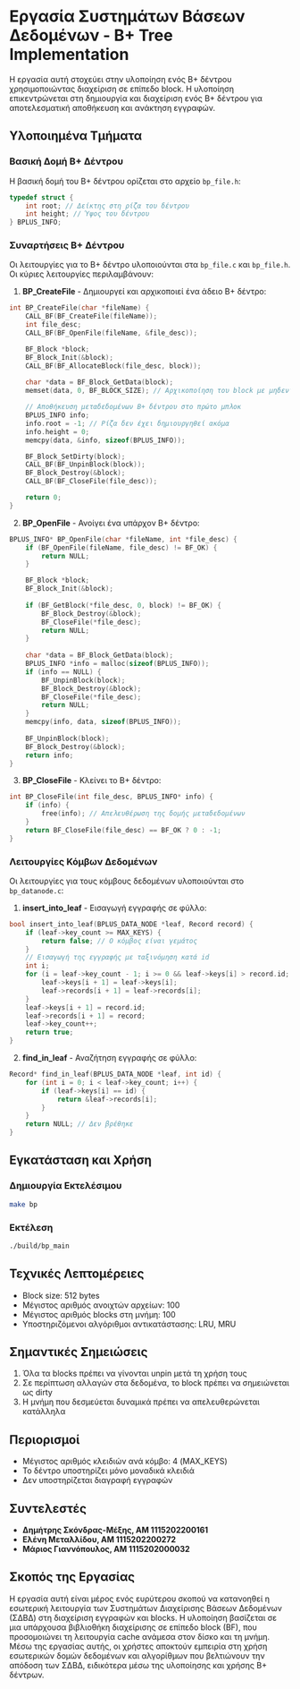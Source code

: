 # Εργασία Συστημάτων Βάσεων Δεδομένων - B+ Tree Implementation

Η εργασία αυτή στοχεύει στην υλοποίηση ενός B+ δέντρου χρησιμοποιώντας διαχείριση σε επίπεδο block. Η υλοποίηση επικεντρώνεται στη δημιουργία και διαχείριση ενός B+ δέντρου για αποτελεσματική αποθήκευση και ανάκτηση εγγραφών.

## Υλοποιημένα Τμήματα

### Βασική Δομή B+ Δέντρου
Η βασική δομή του B+ δέντρου ορίζεται στο αρχείο `bp_file.h`:

```c
typedef struct {
    int root; // Δείκτης στη ρίζα του δέντρου
    int height; // Ύψος του δέντρου
} BPLUS_INFO;
```

### Συναρτήσεις B+ Δέντρου
Οι λειτουργίες για το B+ δέντρο υλοποιούνται στα `bp_file.c` και `bp_file.h`. Οι κύριες λειτουργίες περιλαμβάνουν:

1. **BP_CreateFile** - Δημιουργεί και αρχικοποιεί ένα άδειο B+ δέντρο:
```c
int BP_CreateFile(char *fileName) {
    CALL_BF(BF_CreateFile(fileName));
    int file_desc;
    CALL_BF(BF_OpenFile(fileName, &file_desc));

    BF_Block *block;
    BF_Block_Init(&block);
    CALL_BF(BF_AllocateBlock(file_desc, block));
    
    char *data = BF_Block_GetData(block);
    memset(data, 0, BF_BLOCK_SIZE); // Αρχικοποίηση του block με μηδενικά

    // Αποθήκευση μεταδεδομένων B+ δέντρου στο πρώτο μπλοκ
    BPLUS_INFO info;
    info.root = -1; // Ρίζα δεν έχει δημιουργηθεί ακόμα
    info.height = 0;
    memcpy(data, &info, sizeof(BPLUS_INFO));

    BF_Block_SetDirty(block);
    CALL_BF(BF_UnpinBlock(block));
    BF_Block_Destroy(&block);
    CALL_BF(BF_CloseFile(file_desc));

    return 0;
}
```

2. **BP_OpenFile** - Ανοίγει ένα υπάρχον B+ δέντρο:
```c
BPLUS_INFO* BP_OpenFile(char *fileName, int *file_desc) {
    if (BF_OpenFile(fileName, file_desc) != BF_OK) {
        return NULL;
    }

    BF_Block *block;
    BF_Block_Init(&block);
    
    if (BF_GetBlock(*file_desc, 0, block) != BF_OK) {
        BF_Block_Destroy(&block);
        BF_CloseFile(*file_desc);
        return NULL;
    }
    
    char *data = BF_Block_GetData(block);
    BPLUS_INFO *info = malloc(sizeof(BPLUS_INFO));
    if (info == NULL) {
        BF_UnpinBlock(block);
        BF_Block_Destroy(&block);
        BF_CloseFile(*file_desc);
        return NULL;
    }
    memcpy(info, data, sizeof(BPLUS_INFO));
    
    BF_UnpinBlock(block);
    BF_Block_Destroy(&block);
    return info;
}
```

3. **BP_CloseFile** - Κλείνει το B+ δέντρο:
```c
int BP_CloseFile(int file_desc, BPLUS_INFO* info) {
    if (info) {
        free(info); // Απελευθέρωση της δομής μεταδεδομένων
    }
    return BF_CloseFile(file_desc) == BF_OK ? 0 : -1;
}
```

### Λειτουργίες Κόμβων Δεδομένων
Οι λειτουργίες για τους κόμβους δεδομένων υλοποιούνται στο `bp_datanode.c`:

1. **insert_into_leaf** - Εισαγωγή εγγραφής σε φύλλο:
```c
bool insert_into_leaf(BPLUS_DATA_NODE *leaf, Record record) {
    if (leaf->key_count >= MAX_KEYS) {
        return false; // Ο κόμβος είναι γεμάτος
    }
    // Εισαγωγή της εγγραφής με ταξινόμηση κατά id
    int i;
    for (i = leaf->key_count - 1; i >= 0 && leaf->keys[i] > record.id; i--) {
        leaf->keys[i + 1] = leaf->keys[i];
        leaf->records[i + 1] = leaf->records[i];
    }
    leaf->keys[i + 1] = record.id;
    leaf->records[i + 1] = record;
    leaf->key_count++;
    return true;
}
```

2. **find_in_leaf** - Αναζήτηση εγγραφής σε φύλλο:
```c:bplus/src/bp_datanode.c
Record* find_in_leaf(BPLUS_DATA_NODE *leaf, int id) {
    for (int i = 0; i < leaf->key_count; i++) {
        if (leaf->keys[i] == id) {
            return &leaf->records[i];
        }
    }
    return NULL; // Δεν βρέθηκε
}
```

## Εγκατάσταση και Χρήση

### Δημιουργία Εκτελέσιμου
```bash
make bp
```

### Εκτέλεση
```bash
./build/bp_main
```

## Τεχνικές Λεπτομέρειες

- Block size: 512 bytes
- Μέγιστος αριθμός ανοιχτών αρχείων: 100
- Μέγιστος αριθμός blocks στη μνήμη: 100
- Υποστηριζόμενοι αλγόριθμοι αντικατάστασης: LRU, MRU

## Σημαντικές Σημειώσεις

1. Όλα τα blocks πρέπει να γίνονται unpin μετά τη χρήση τους
2. Σε περίπτωση αλλαγών στα δεδομένα, το block πρέπει να σημειώνεται ως dirty
3. Η μνήμη που δεσμεύεται δυναμικά πρέπει να απελευθερώνεται κατάλληλα

## Περιορισμοί

- Μέγιστος αριθμός κλειδιών ανά κόμβο: 4 (MAX_KEYS)
- Το δέντρο υποστηρίζει μόνο μοναδικά κλειδιά
- Δεν υποστηρίζεται διαγραφή εγγραφών

## Συντελεστές
- **Δημήτρης Σκόνδρας-Μέξης, AM 1115202200161**
- **Ελένη Μεταλλίδου, AM 1115202200272**
- **Μάριος Γιαννόπουλος, AM 1115202000032**

## Σκοπός της Εργασίας
Η εργασία αυτή είναι μέρος ενός ευρύτερου σκοπού να κατανοηθεί η εσωτερική λειτουργία των Συστημάτων Διαχείρισης Βάσεων Δεδομένων (ΣΔΒΔ) στη διαχείριση εγγραφών και blocks. Η υλοποίηση βασίζεται σε μια υπάρχουσα βιβλιοθήκη διαχείρισης σε επίπεδο block (BF), που προσομοιώνει τη λειτουργία cache ανάμεσα στον δίσκο και τη μνήμη. Μέσω της εργασίας αυτής, οι χρήστες αποκτούν εμπειρία στη χρήση εσωτερικών δομών δεδομένων και αλγορίθμων που βελτιώνουν την απόδοση των ΣΔΒΔ, ειδικότερα μέσω της υλοποίησης και χρήσης B+ δέντρων.
